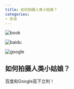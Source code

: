 ```yaml
---
title: 如何拍摄人类小姑娘？
categories:
- 杂谈
---
```






![book](https://cdn.fangyuanxiaozhan.com/assets/16942283591423n0asPb5.jpeg)

![baidu](https://cdn.fangyuanxiaozhan.com/assets/16942283827794EtKiaR1.jpeg)

![google](https://cdn.fangyuanxiaozhan.com/assets/1694228393146TFd6ZZRD.jpeg)



## 如何拍摄人类小姑娘？



百度和Google高下立判！